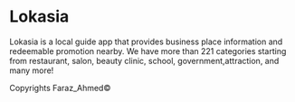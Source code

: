 # Lokasia
Lokasia is a local guide app that provides business place information and redeemable promotion nearby. We have more than 221 categories starting from restaurant, salon, beauty clinic, school, government,attraction, and many more!

Copyrights Faraz_Ahmed©
